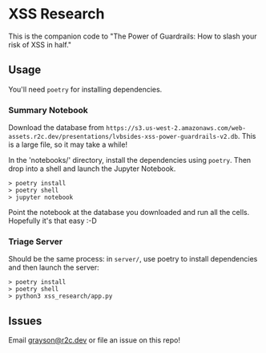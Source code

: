 # XSS Research

This is the companion code to "The Power of Guardrails: How to slash your risk of XSS in half."

## Usage

You'll need `poetry` for installing dependencies.

### Summary Notebook

Download the database from `https://s3.us-west-2.amazonaws.com/web-assets.r2c.dev/presentations/lvbsides-xss-power-guardrails-v2.db`. This is a large file, so it may take a while!

In the 'notebooks/' directory, install the dependencies using `poetry`. Then drop into a shell and launch the Jupyter Notebook.

```
> poetry install
> poetry shell
> jupyter notebook
```

Point the notebook at the database you downloaded and run all the cells. Hopefully it's that easy :-D

### Triage Server

Should be the same process: in `server/`, use poetry to install dependencies and then launch the server:

```
> poetry install
> poetry shell
> python3 xss_research/app.py
```

## Issues

Email grayson@r2c.dev or file an issue on this repo!
